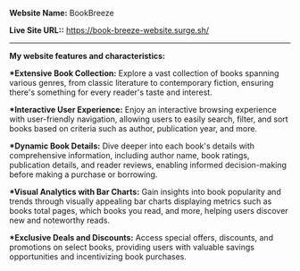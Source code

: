 __Website Name:__ BookBreeze

__Live Site URL::__ https://book-breeze-website.surge.sh/

***

__My website features and characteristics:__

__*Extensive Book Collection:__ Explore a vast collection of books spanning various genres, from classic literature to contemporary fiction, ensuring there's something for every reader's taste and interest.

__*Interactive User Experience:__ Enjoy an interactive browsing experience with user-friendly navigation, allowing users to easily search, filter, and sort books based on criteria such as author, publication year, and more.

__*Dynamic Book Details:__ Dive deeper into each book's details with comprehensive information, including author name, book ratings, publication details, and reader reviews, enabling informed decision-making before making a purchase or borrowing.

__*Visual Analytics with Bar Charts:__ Gain insights into book popularity and trends through visually appealing bar charts displaying metrics such as books total pages, which books you read, and more, helping users discover new and noteworthy reads.

__*Exclusive Deals and Discounts:__ Access special offers, discounts, and promotions on select books, providing users with valuable savings opportunities and incentivizing book purchases.
